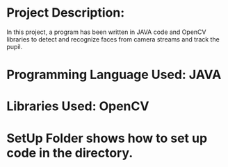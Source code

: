 # Project Description:
In this project, a program has been written in JAVA code and OpenCV libraries to detect and recognize faces from camera streams and track the pupil.

# Programming Language Used: JAVA

# Libraries Used: OpenCV

# SetUp Folder shows how to set up code in the directory.   